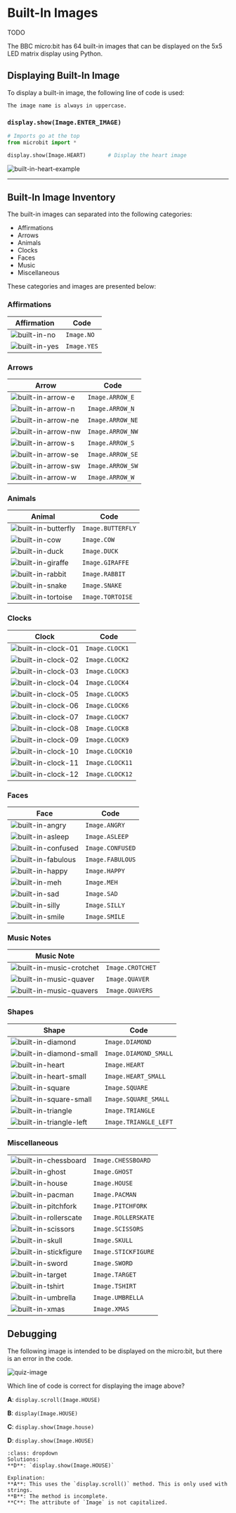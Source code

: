 # Built-In Images

TODO

The BBC micro:bit has 64 built-in images that can be displayed on the 5x5 LED matrix display using Python.

## Displaying Built-In Image

To display a built-in image, the following line of code is used:

```{note}
The image name is always in uppercase.
```



### `display.show(Image.ENTER_IMAGE)`

```python
# Imports go at the top
from microbit import *

display.show(Image.HEART)       # Display the heart image

```

![built-in-heart-example](assets/built-in-heart-example.png)

---

## Built-In Image Inventory

The built-in images can separated into the following categories:

- Affirmations
- Arrows
- Animals
- Clocks
- Faces
- Music
- Miscellaneous

These categories and images are presented below:

### Affirmations

| Affirmation                              | Code        |
| ---------------------------------------- | ----------- |
| ![built-in-no](assets/built-in-no.png)   | `Image.NO`  |
| ![built-in-yes](assets/built-in-yes.png) | `Image.YES` |



### Arrows

| Arrow                                              | Code             |
| -------------------------------------------------- | ---------------- |
| ![built-in-arrow-e](assets/built-in-arrow-e.png)   | `Image.ARROW_E`  |
| ![built-in-arrow-n](assets/built-in-arrow-n.png)   | `Image.ARROW_N`  |
| ![built-in-arrow-ne](assets/built-in-arrow-ne.png) | `Image.ARROW_NE` |
| ![built-in-arrow-nw](assets/built-in-arrow-nw.png) | `Image.ARROW_NW` |
| ![built-in-arrow-s](assets/built-in-arrow-s.png)   | `Image.ARROW_S`  |
| ![built-in-arrow-se](assets/built-in-arrow-se.png) | `Image.ARROW_SE` |
| ![built-in-arrow-sw](assets/built-in-arrow-sw.png) | `Image.ARROW_SW` |
| ![built-in-arrow-w](assets/built-in-arrow-w.png)   | `Image.ARROW_W`  |



### Animals

| Animal                                               | Code              |
| ---------------------------------------------------- | ----------------- |
| ![built-in-butterfly](assets/built-in-butterfly.png) | `Image.BUTTERFLY` |
| ![built-in-cow](assets/built-in-cow.png)             | `Image.COW`       |
| ![built-in-duck](assets/built-in-duck.png)           | `Image.DUCK`      |
| ![built-in-giraffe](assets/built-in-giraffe.png)     | `Image.GIRAFFE`   |
| ![built-in-rabbit](assets/built-in-rabbit.png)       | `Image.RABBIT`    |
| ![built-in-snake](assets/built-in-snake.png)         | `Image.SNAKE`     |
| ![built-in-tortoise](assets/built-in-tortoise.png)   | `Image.TORTOISE`  |



### Clocks

| Clock                                              | Code            |
| -------------------------------------------------- | --------------- |
| ![built-in-clock-01](assets/built-in-clock-01.png) | `Image.CLOCK1`  |
| ![built-in-clock-02](assets/built-in-clock-02.png) | `Image.CLOCK2`  |
| ![built-in-clock-03](assets/built-in-clock-03.png) | `Image.CLOCK3`  |
| ![built-in-clock-04](assets/built-in-clock-04.png) | `Image.CLOCK4`  |
| ![built-in-clock-05](assets/built-in-clock-05.png) | `Image.CLOCK5`  |
| ![built-in-clock-06](assets/built-in-clock-06.png) | `Image.CLOCK6`  |
| ![built-in-clock-07](assets/built-in-clock-07.png) | `Image.CLOCK7`  |
| ![built-in-clock-08](assets/built-in-clock-08.png) | `Image.CLOCK8`  |
| ![built-in-clock-09](assets/built-in-clock-09.png) | `Image.CLOCK9`  |
| ![built-in-clock-10](assets/built-in-clock-10.png) | `Image.CLOCK10` |
| ![built-in-clock-11](assets/built-in-clock-11.png) | `Image.CLOCK11` |
| ![built-in-clock-12](assets/built-in-clock-12.png) | `Image.CLOCK12` |



### Faces

| Face                                               | Code             |
| -------------------------------------------------- | ---------------- |
| ![built-in-angry](assets/built-in-angry.png)       | `Image.ANGRY`    |
| ![built-in-asleep](assets/built-in-asleep.png)     | `Image.ASLEEP`   |
| ![built-in-confused](assets/built-in-confused.png) | `Image.CONFUSED` |
| ![built-in-fabulous](assets/built-in-fabulous.png) | `Image.FABULOUS` |
| ![built-in-happy](assets/built-in-happy.png)       | `Image.HAPPY`    |
| ![built-in-meh](assets/built-in-meh.png)           | `Image.MEH`      |
| ![built-in-sad](assets/built-in-sad.png)           | `Image.SAD`      |
| ![built-in-silly](assets/built-in-silly.png)       | `Image.SILLY`    |
| ![built-in-smile](assets/built-in-smile.png)       | `Image.SMILE`    |



### Music Notes

| Music Note                                                   |                  |
| ------------------------------------------------------------ | ---------------- |
| ![built-in-music-crotchet](assets/built-in-music-crotchet.png) | `Image.CROTCHET` |
| ![built-in-music-quaver](assets/built-in-music-quaver.png)   | `Image.QUAVER`   |
| ![built-in-music-quavers](assets/built-in-music-quavers.png) | `Image.QUAVERS`  |



### Shapes

| Shape                                                        | Code                  |
| ------------------------------------------------------------ | --------------------- |
| ![built-in-diamond](assets/built-in-diamond.png)             | `Image.DIAMOND`       |
| ![built-in-diamond-small](assets/built-in-diamond-small.png) | `Image.DIAMOND_SMALL` |
| ![built-in-heart](assets/built-in-heart.png)                 | `Image.HEART`         |
| ![built-in-heart-small](assets/built-in-heart-small.png)     | `Image.HEART_SMALL`   |
| ![built-in-square](assets/built-in-square.png)               | `Image.SQUARE`        |
| ![built-in-square-small](assets/built-in-square-small.png)   | `Image.SQUARE_SMALL`  |
| ![built-in-triangle](assets/built-in-triangle.png)           | `Image.TRIANGLE`      |
| ![built-in-triangle-left](assets/built-in-triangle-left.png) | `Image.TRIANGLE_LEFT` |



### Miscellaneous

|                                                          |                     |
| -------------------------------------------------------- | ------------------- |
| ![built-in-chessboard](assets/built-in-chessboard.png)   | `Image.CHESSBOARD`  |
| ![built-in-ghost](assets/built-in-ghost.png)             | `Image.GHOST`       |
| ![built-in-house](assets/built-in-house.png)             | `Image.HOUSE`       |
| ![built-in-pacman](assets/built-in-pacman.png)           | `Image.PACMAN`      |
| ![built-in-pitchfork](assets/built-in-pitchfork.png)     | `Image.PITCHFORK`   |
| ![built-in-rollerscate](assets/built-in-rollerscate.png) | `Image.ROLLERSKATE` |
| ![built-in-scissors](assets/built-in-scissors.png)       | `Image.SCISSORS`    |
| ![built-in-skull](assets/built-in-skull.png)             | `Image.SKULL`       |
| ![built-in-stickfigure](assets/built-in-stickfigure.png) | `Image.STICKFIGURE` |
| ![built-in-sword](assets/built-in-sword.png)             | `Image.SWORD`       |
| ![built-in-target](assets/built-in-target.png)           | `Image.TARGET`      |
| ![built-in-tshirt](assets/built-in-tshirt.png)           | `Image.TSHIRT`      |
| ![built-in-umbrella](assets/built-in-umbrella.png)       | `Image.UMBRELLA`    |
| ![built-in-xmas](assets/built-in-xmas.png)               | `Image.XMAS`        |

## Debugging

The following image is intended to be displayed on the micro:bit, but there is an error in the code. 

![quiz-image](assets/quiz-image.png)

Which line of code is correct for displaying the image above?

**A**: `display.scroll(Image.HOUSE)`

**B**: `display(Image.HOUSE)`

**C**: `display.show(Image.house)`

**D**: `display.show(Image.HOUSE)`

```{admonition} Click here to reveal the solutions.
:class: dropdown
Solutions:
**D**: `display.show(Image.HOUSE)`

Explination:
**A**: This uses the `display.scroll()` method. This is only used with strings.
**B**: The method is incomplete.
**C**: The attribute of `Image` is not capitalized.
```
